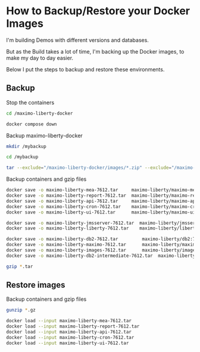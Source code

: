 # How to Backup/Restore your Docker Images

I'm building Demos with different versions and databases.

But as the Build takes a lot of time, I'm backing up the Docker images, to make my day to day easier.

Below I put the steps to backup and restore these environments.

## Backup

Stop the containers

```bash
cd /maximo-liberty-docker

docker compose down

```

Backup maximo-liberty-docker

```bash
mkdir /mybackup

cd /mybackup

tar --exclude="/maximo-liberty-docker/images/*.zip" --exclude="/maximo-liberty-docker/images/*.gz" --exclude="/maximo-liberty-docker/images/*.jar" -czvf maximo-liberty-docker.tgz /maximo-liberty-docker 
```

Backup containers and gzip files

```bash
docker save -o maximo-liberty-mea-7612.tar     maximo-liberty/maximo-mea:7.6.1.2
docker save -o maximo-liberty-report-7612.tar  maximo-liberty/maximo-report:7.6.1.2
docker save -o maximo-liberty-api-7612.tar     maximo-liberty/maximo-api:7.6.1.2
docker save -o maximo-liberty-cron-7612.tar    maximo-liberty/maximo-cron:7.6.1.2
docker save -o maximo-liberty-ui-7612.tar      maximo-liberty/maximo-ui:7.6.1.2

docker save -o maximo-liberty-jmsserver-7612.tar  maximo-liberty/jmsserver:20.0.0.3-kernel-java8-ibmjava
docker save -o maximo-liberty-liberty-7612.tar 	  maximo-liberty/liberty:20.0.0.3-kernel-java8-ibmjava

docker save -o maximo-liberty-db2-7612.tar 	       maximo-liberty/db2:7.6.1.2
docker save -o maximo-liberty-maximo-7612.tar 	   maximo-liberty/maximo:7.6.1.2
docker save -o maximo-liberty-images-7612.tar      maximo-liberty/images:7.6.1.2
docker save -o maximo-liberty-db2-intermediate-7612.tar  maximo-liberty/db2-intermediate     7.6.1.2

gzip *.tar
```

## Restore images


Backup containers and gzip files

```bash
gunzip *.gz

docker load --input maximo-liberty-mea-7612.tar
docker load --input maximo-liberty-report-7612.tar
docker load --input maximo-liberty-api-7612.tar
docker load --input maximo-liberty-cron-7612.tar
docker load --input maximo-liberty-ui-7612.tar
```